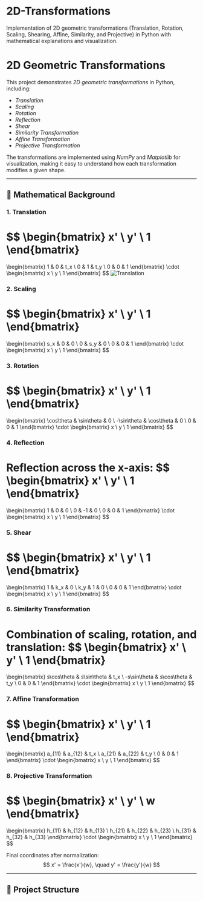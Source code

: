 # 2D-Transformations
Implementation of 2D geometric transformations (Translation, Rotation, Scaling, Shearing, Affine, Similarity, and Projective) in Python with mathematical explanations and visualization.
# 2D Geometric Transformations

This project demonstrates *2D geometric transformations* in Python, including:

- *Translation*
- *Scaling*
- *Rotation*
- *Reflection*
- *Shear*
- *Similarity Transformation*
- *Affine Transformation*
- *Projective Transformation*

The transformations are implemented using *NumPy* and *Matplotlib* for visualization, making it easy to understand how each transformation modifies a given shape.

---

## 🔹 Mathematical Background

### 1. Translation
$$
\begin{bmatrix}
x' \\ y' \\ 1
\end{bmatrix}
=
\begin{bmatrix}
1 & 0 & t_x \\
0 & 1 & t_y \\
0 & 0 & 1
\end{bmatrix}
\cdot
\begin{bmatrix}
x \\ y \\ 1
\end{bmatrix}
$$
![Translation](https://latex.codecogs.com/svg.latex?\begin{bmatrix}x'\\y'\\1\end{bmatrix}=\begin{bmatrix}1&0&t_x\\0&1&t_y\\0&0&1\end{bmatrix}\begin{bmatrix}x\\y\\1\end{bmatrix})

### 2. Scaling
$$
\begin{bmatrix}
x' \\ y' \\ 1
\end{bmatrix}
=
\begin{bmatrix}
s_x & 0 & 0 \\
0 & s_y & 0 \\
0 & 0 & 1
\end{bmatrix}
\cdot
\begin{bmatrix}
x \\ y \\ 1
\end{bmatrix}
$$

### 3. Rotation
$$
\begin{bmatrix}
x' \\ y' \\ 1
\end{bmatrix}
=
\begin{bmatrix}
\cos\theta & \sin\theta & 0 \\
-\sin\theta & \cos\theta & 0 \\
0 & 0 & 1
\end{bmatrix}
\cdot
\begin{bmatrix}
x \\ y \\ 1
\end{bmatrix}
$$

### 4. Reflection
Reflection across the x-axis:
$$
\begin{bmatrix}
x' \\ y' \\ 1
\end{bmatrix}
=
\begin{bmatrix}
1 & 0 & 0 \\
0 & -1 & 0 \\
0 & 0 & 1
\end{bmatrix}
\cdot
\begin{bmatrix}
x \\ y \\ 1
\end{bmatrix}
$$

### 5. Shear
$$
\begin{bmatrix}
x' \\ y' \\ 1
\end{bmatrix}
=
\begin{bmatrix}
1 & k_x & 0 \\
k_y & 1 & 0 \\
0 & 0 & 1
\end{bmatrix}
\cdot
\begin{bmatrix}
x \\ y \\ 1
\end{bmatrix}
$$

### 6. Similarity Transformation
Combination of scaling, rotation, and translation:
$$
\begin{bmatrix}
x' \\ y' \\ 1
\end{bmatrix}
=
\begin{bmatrix}
s\cos\theta & s\sin\theta & t_x \\
-s\sin\theta & s\cos\theta & t_y \\
0 & 0 & 1
\end{bmatrix}
\cdot
\begin{bmatrix}
x \\ y \\ 1
\end{bmatrix}
$$

### 7. Affine Transformation
$$
\begin{bmatrix}
x' \\ y' \\ 1
\end{bmatrix}
=
\begin{bmatrix}
a_{11} & a_{12} & t_x \\
a_{21} & a_{22} & t_y \\
0 & 0 & 1
\end{bmatrix}
\cdot
\begin{bmatrix}
x \\ y \\ 1
\end{bmatrix}
$$

### 8. Projective Transformation
$$
\begin{bmatrix}
x' \\ y' \\ w
\end{bmatrix}
=
\begin{bmatrix}
h_{11} & h_{12} & h_{13} \\
h_{21} & h_{22} & h_{23} \\
h_{31} & h_{32} & h_{33}
\end{bmatrix}
\cdot
\begin{bmatrix}
x \\ y \\ 1
\end{bmatrix}
$$

Final coordinates after normalization:
$$
x' = \frac{x'}{w}, \quad y' = \frac{y'}{w}
$$

---

## 🔹 Project Structure
